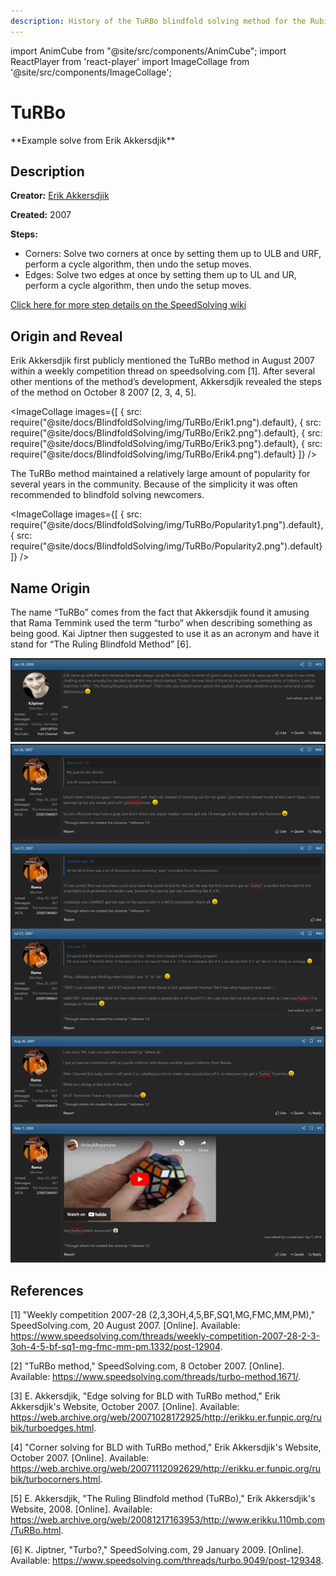 ```yaml
---
description: History of the TuRBo blindfold solving method for the Rubik's Cube.
---
```


import AnimCube from "@site/src/components/AnimCube";
import ReactPlayer from 'react-player'
import ImageCollage from '@site/src/components/ImageCollage';

# TuRBo

<AnimCube params="config=../../ReconstructionConfig.txt&initmove=B F' D U2 F2 U' R' F U2 F2 L' U2 B' D' U2 F2 D' U2 L' B F' L2 D2 B2 L'&move={Scramble: B F' D U2 F2 U' R' F U2 F2 L' U2 B' D' U2 F2 D' U2 L' B F' L2 D2 B2 L'}{FRD > ULB: F' B L B' R B L' B' R' F}F' B L B' R B L' B' R' F.{URF > LBU: D L U2 F' L' B' L F L' B L U2 L' D'}D L U2 F' L' B' L F L' B L U2 L' D'.{ULB > URF: L' F x R2 D2 R U R' D2 R U' R x' F' L}L' F x R2 D2 R U R' D2 R U' R x' F' L.{BUL > URF: L R2 D' R U2 R' D R U2 R L'}L R2 D' R U2 R' D R U2 R L'.{BL > RD: L R2 U L' U' L U M' U' L' U l U' R2 L'}L R2 U L' U' L U M' U' L' U l U' R2 L'.{RB > DF: R' D' L2 U l' U' L U M U' L' U L U' L2 D R}R' D' L2 U l' U' L U M U' L' U L U' L2 D R.{FR > LF: R L' U' R U R' U' M' U R U' r' U L R'}R L' U' R U R' U' M' U R U' r' U L R'.{UB > BD: B R' L U' r U R' U' M U R U' R' U L' R B'}B R' L U' r U R' U' M U R U' R' U L' R B'.{DL > LU: b' U' r U R' U' M U R U' R' U b}b' U' r U R' U' M U R U' R' U b.{Orient UF and UR: R' U2 R2 U R' U' R' U2 L F R F' L'}R' U2 R2 U R' U' R' U2 L F R F' L'." width="600px" height="400px" />
**Example solve from Erik Akkersdjik**

## Description

**Creator:** [Erik Akkersdjik](CubingContributors/MethodDevelopers.md#akkersdjik-erik)

**Created:** 2007

**Steps:**

- Corners: Solve two corners at once by setting them up to ULB and URF, perform a cycle algorithm, then undo the setup moves.
- Edges: Solve two edges at once by setting them up to UL and UR, perform a cycle algorithm, then undo the setup moves.

[Click here for more step details on the SpeedSolving wiki](https://www.speedsolving.com/wiki/index.php?title=TuRBo)

## Origin and Reveal

Erik Akkersdjik first publicly mentioned the TuRBo method in August 2007 within a weekly competition thread on speedsolving.com [1]. After several other mentions of the method’s development, Akkersdjik revealed the steps of the method on October 8 2007 [2, 3, 4, 5].

<ImageCollage
images={[
{ src: require("@site/docs/BlindfoldSolving/img/TuRBo/Erik1.png").default},
{ src: require("@site/docs/BlindfoldSolving/img/TuRBo/Erik2.png").default},
{ src: require("@site/docs/BlindfoldSolving/img/TuRBo/Erik3.png").default},
{ src: require("@site/docs/BlindfoldSolving/img/TuRBo/Erik4.png").default}
]}
/>

The TuRBo method maintained a relatively large amount of popularity for several years in the community. Because of the simplicity it was often recommended to blindfold solving newcomers.

<ImageCollage
images={[
{ src: require("@site/docs/BlindfoldSolving/img/TuRBo/Popularity1.png").default},
{ src: require("@site/docs/BlindfoldSolving/img/TuRBo/Popularity2.png").default}
]}
/>

## Name Origin

The name “TuRBo” comes from the fact that Akkersdjik found it amusing that Rama Temmink used the term “turbo” when describing something as being good. Kai Jiptner then suggested to use it as an acronym and have it stand for “The Ruling Blindfold Method” [6].

![](../img/TuRBo/Jiptner.png)
![](../img/TuRBo/Rama.png)

## References

[1] "Weekly competition 2007-28 (2,3,3OH,4,5,BF,SQ1,MG,FMC,MM,PM)," SpeedSolving.com, 20 August 2007. [Online]. Available: https://www.speedsolving.com/threads/weekly-competition-2007-28-2-3-3oh-4-5-bf-sq1-mg-fmc-mm-pm.1332/post-12904.

[2] "TuRBo method," SpeedSolving.com, 8 October 2007. [Online]. Available: https://www.speedsolving.com/threads/turbo-method.1671/.

[3] E. Akkersdjik, "Edge solving for BLD with TuRBo method," Erik Akkersdjik's Website, October 2007. [Online]. Available: https://web.archive.org/web/20071028172925/http://erikku.er.funpic.org/rubik/turboedges.html.

[4] "Corner solving for BLD with TuRBo method," Erik Akkersdjik's Website, October 2007. [Online]. Available: https://web.archive.org/web/20071112092629/http://erikku.er.funpic.org/rubik/turbocorners.html.

[5] E. Akkersdjik, "The Ruling Blindfold method (TuRBo)," Erik Akkersdjik's Website, 2008. [Online]. Available: https://web.archive.org/web/20081217163953/http://www.erikku.110mb.com/TuRBo.html.

[6] K. Jiptner, "Turbo?," SpeedSolving.com, 29 January 2009. [Online]. Available: https://www.speedsolving.com/threads/turbo.9049/post-129348.
